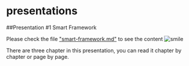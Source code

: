 # presentations
##Presentation #1 Smart Framework

Please check the file <a href="smart-framework.md">"smart-framework.md"</a> to see the content
 ![smile](http://1.bp.blogspot.com/-1uFCtfamwB4/UblUAtkqkkI/AAAAAAAAAD4/V_dKVMiUawY/s72-c/images+(2).jpg)              
        
There are three chapter in this presentation, you can read it chapter by chapter or page by page.

